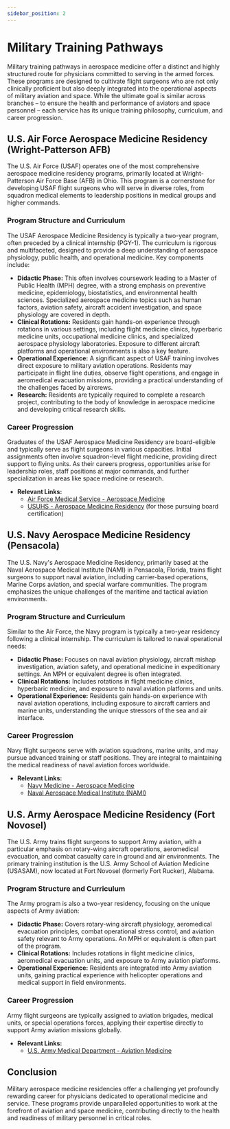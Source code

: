 ```yaml
---
sidebar_position: 2
---
```


# Military Training Pathways

Military training pathways in aerospace medicine offer a distinct and highly structured route for physicians committed to serving in the armed forces. These programs are designed to cultivate flight surgeons who are not only clinically proficient but also deeply integrated into the operational aspects of military aviation and space. While the ultimate goal is similar across branches – to ensure the health and performance of aviators and space personnel – each service has its unique training philosophy, curriculum, and career progression.

## U.S. Air Force Aerospace Medicine Residency (Wright-Patterson AFB)

The U.S. Air Force (USAF) operates one of the most comprehensive aerospace medicine residency programs, primarily located at Wright-Patterson Air Force Base (AFB) in Ohio. This program is a cornerstone for developing USAF flight surgeons who will serve in diverse roles, from squadron medical elements to leadership positions in medical groups and higher commands.

### Program Structure and Curriculum

The USAF Aerospace Medicine Residency is typically a two-year program, often preceded by a clinical internship (PGY-1). The curriculum is rigorous and multifaceted, designed to provide a deep understanding of aerospace physiology, public health, and operational medicine. Key components include:

*   **Didactic Phase:** This often involves coursework leading to a Master of Public Health (MPH) degree, with a strong emphasis on preventive medicine, epidemiology, biostatistics, and environmental health sciences. Specialized aerospace medicine topics such as human factors, aviation safety, aircraft accident investigation, and space physiology are covered in depth.
*   **Clinical Rotations:** Residents gain hands-on experience through rotations in various settings, including flight medicine clinics, hyperbaric medicine units, occupational medicine clinics, and specialized aerospace physiology laboratories. Exposure to different aircraft platforms and operational environments is also a key feature.
*   **Operational Experience:** A significant aspect of USAF training involves direct exposure to military aviation operations. Residents may participate in flight line duties, observe flight operations, and engage in aeromedical evacuation missions, providing a practical understanding of the challenges faced by aircrews.
*   **Research:** Residents are typically required to complete a research project, contributing to the body of knowledge in aerospace medicine and developing critical research skills.

### Career Progression

Graduates of the USAF Aerospace Medicine Residency are board-eligible and typically serve as flight surgeons in various capacities. Initial assignments often involve squadron-level flight medicine, providing direct support to flying units. As their careers progress, opportunities arise for leadership roles, staff positions at major commands, and further specialization in areas like space medicine or research.

*   **Relevant Links:**
    *   [Air Force Medical Service - Aerospace Medicine](https://www.airforcemedicine.af.mil/Careers/Physician/Aerospace-Medicine/)
    *   [USUHS - Aerospace Medicine Residency](https://www.usuhs.edu/pmb/aerospace-medicine-residency) (for those pursuing board certification)

## U.S. Navy Aerospace Medicine Residency (Pensacola)

The U.S. Navy's Aerospace Medicine Residency, primarily based at the Naval Aerospace Medical Institute (NAMI) in Pensacola, Florida, trains flight surgeons to support naval aviation, including carrier-based operations, Marine Corps aviation, and special warfare communities. The program emphasizes the unique challenges of the maritime and tactical aviation environments.

### Program Structure and Curriculum

Similar to the Air Force, the Navy program is typically a two-year residency following a clinical internship. The curriculum is tailored to naval operational needs:

*   **Didactic Phase:** Focuses on naval aviation physiology, aircraft mishap investigation, aviation safety, and operational medicine in expeditionary settings. An MPH or equivalent degree is often integrated.
*   **Clinical Rotations:** Includes rotations in flight medicine clinics, hyperbaric medicine, and exposure to naval aviation platforms and units.
*   **Operational Experience:** Residents gain hands-on experience with naval aviation operations, including exposure to aircraft carriers and marine units, understanding the unique stressors of the sea and air interface.

### Career Progression

Navy flight surgeons serve with aviation squadrons, marine units, and may pursue advanced training or staff positions. They are integral to maintaining the medical readiness of naval aviation forces worldwide.

*   **Relevant Links:**
    *   [Navy Medicine - Aerospace Medicine](https://www.med.navy.mil/Careers/Medical-Corps/Specialties/Aerospace-Medicine/)
    *   [Naval Aerospace Medical Institute (NAMI)](https://www.med.navy.mil/Naval-Medical-Readiness-Training-Command-Pensacola/Naval-Aerospace-Medical-Institute/)

## U.S. Army Aerospace Medicine Residency (Fort Novosel)

The U.S. Army trains flight surgeons to support Army aviation, with a particular emphasis on rotary-wing aircraft operations, aeromedical evacuation, and combat casualty care in ground and air environments. The primary training institution is the U.S. Army School of Aviation Medicine (USASAM), now located at Fort Novosel (formerly Fort Rucker), Alabama.

### Program Structure and Curriculum

The Army program is also a two-year residency, focusing on the unique aspects of Army aviation:

*   **Didactic Phase:** Covers rotary-wing aircraft physiology, aeromedical evacuation principles, combat operational stress control, and aviation safety relevant to Army operations. An MPH or equivalent is often part of the program.
*   **Clinical Rotations:** Includes rotations in flight medicine clinics, aeromedical evacuation units, and exposure to Army aviation platforms.
*   **Operational Experience:** Residents are integrated into Army aviation units, gaining practical experience with helicopter operations and medical support in field environments.

### Career Progression

Army flight surgeons are typically assigned to aviation brigades, medical units, or special operations forces, applying their expertise directly to support Army aviation missions globally.

*   **Relevant Links:**
    *   [U.S. Army Medical Department - Aviation Medicine](https://mrmc.health.mil/index.cfm?pageid=research_areas.aviation_medicine)

## Conclusion

Military aerospace medicine residencies offer a challenging yet profoundly rewarding career for physicians dedicated to operational medicine and service. These programs provide unparalleled opportunities to work at the forefront of aviation and space medicine, contributing directly to the health and readiness of military personnel in critical roles.
